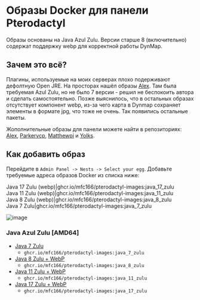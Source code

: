 # Образы Docker для панели Pterodactyl

Образы основаны на Java Azul Zulu. Версии старше 8 (включительно) содержат поддержку webp для корректной работы DynMap.

## Зачем это всё?

Плагины, используемые на моих серверах плохо подерживают дефолтную Open JRE. На просторах нашёл образы [Alex](https://github.com/Software-Noob). 
Там была требуемая Azul Zulu, но не было 7 версии - решил не беспокоить автора и сделать самостоятельно. Позже выяснилось, что в остальных образах отсутствует компонент webp, 
из-за чего карта в Dynmap сохраняет элементы в формате jpg, что тоже не очень. Так появились остальные пакеты.


Жополнительные образы для панели можете найти в репозиториях: [Alex](https://github.com/Software-Noob/pterodactyl-images), [Parkervcp](https://github.com/parkervcp/images), [Matthewpi](https://github.com/matthewpi/images) и [Yolks](https://github.com/pterodactyl/yolks).

## Как добавить образ

Перейдите в `Admin Panel -> Nests -> Select your egg`. Добавьте требуемые адреса образов Docker из списка ниже:

Java 17 Zulu (webp)|ghcr.io/mfc166/pterodactyl-images:java_17_zulu  
Java 11 Zulu (webp)|ghcr.io/mfc166/pterodactyl-images:java_11_zulu  
Java 8 Zulu (webp)|ghcr.io/mfc166/pterodactyl-images:java_8_zulu  
Java 7 Zulu|ghcr.io/mfc166/pterodactyl-images:java_7_zulu

![image](https://user-images.githubusercontent.com/10975908/120903180-56719d80-c64d-11eb-8666-02de8ea80701.png)

### Java Azul Zulu [AMD64]

- [Java 7 Zulu](https://github.com/mfc166/pterodactyl-images/tree/main/java-zulu/7)
  - `ghcr.io/mfc166/pterodactyl-images:java_7_zulu`
- [Java 8 Zulu + WebP](https://github.com/mfc166/pterodactyl-images/tree/main/java-zulu/8)
  - `ghcr.io/mfc166/pterodactyl-images:java_8_zulu`
- [Java 11 Zulu + WebP](https://github.com/mfc166/pterodactyl-images/tree/main/java-zulu/11)
  - `ghcr.io/mfc166/pterodactyl-images:java_11_zulu`
- [Java 17 Zulu + WebP](https://github.com/mfc166/pterodactyl-images/tree/main/java-zulu/17)
  - `ghcr.io/mfc166/pterodactyl-images:java_17_zulu`

